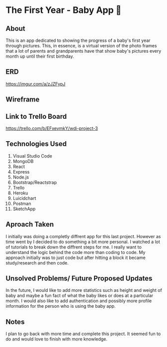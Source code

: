 # The First Year - Baby App :baby:

## About
This is an app dedicated to showing the progress of a baby's first year through pictures. This, in essence, is a virtual version of the photo frames that a lot of parents and grandparents have that show baby's pictures every month up until their first birthday.

## ERD

https://imgur.com/a/zJZFypJ

## Wireframe


## Link to Trello Board

https://trello.com/b/EFxevmkY/wdi-project-3

## Technologies Used
1. Visual Studio Code
2. MongoDB
3. React
4. Express
5. Node.js
6. Bootstrap/Reactstrap
7. Trello
8. Heroku
9. Luicidchart
10. Postman
11. SketchApp
  
## Aproach Taken

I initially was doing a completly diffrent app for this last project. However as time went by I decided to do something a bit more personal. I watched a lot of tutorials to break down the diffrent steps for me. I really want to understand the logic behind the code more than coding to code. My approach initially was to just code but after hitting a block it became study/research and then code. 

## Unsolved Problems/ Future Proposed Updates

In the future, I would like to add more statistics such as height and weight of baby and maybe a fun fact of what the baby likes or does at a particular month. I would also like to add authentication and possibly more profile information for the person who is using the baby app.

## Notes

I plan to go back with more time and complete this project. It seemed fun to do and would love to finish with more knowledge.

